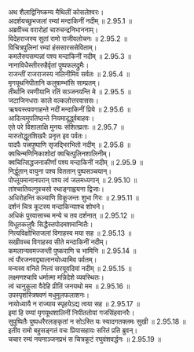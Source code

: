 

  
अथ शैलाद्विनिष्क्रम्य मैथिलीं कोसलेश्वरः।  
अदर्शयच्छुभजलां रम्यां मन्दाकिनीं नदीम् ॥ 2.95.1 ॥   
अब्रवीच्च वरारोहां चारुचन्द्रनिभाननाम्।  
विदेहराजस्य सुतां रामो राजीवलोचनः ॥ 2.95.2 ॥   
विचित्रपुलिनां रम्यां हंससारससेविताम्।  
कमलैरुपसम्पन्नां पश्य मन्दाकिनीं नदीम् ॥ 2.95.3 ॥   
नानाविधैस्तीररुहैर्वृतां पुष्पफलद्रुमैः।  
राजन्तीं राजराजस्य नलिनीमिव सर्वतः ॥ 2.95.4 ॥   
मृगयूथनिपीतानि कलुषाम्भांसि साम्प्रतम्।  
तीर्थानि रमणीयानि रतिं सञ्जनयन्ति मे ॥ 2.95.5 ॥   
जटाजिनधराः काले वल्कलोत्तरवाससः।  
ऋषयस्त्ववगाहन्ते नदीं मन्दाकिनीं प्रिये ॥ 2.95.6 ॥   
आदित्यमुपतिष्ठन्ते नियमादूर्द्ध्वबाहवः।  
एते परे विशालाक्षि मुनयः संशितव्रताः ॥ 2.95.7 ॥   
मारुतोद्धूतशिखरैः प्रनृत्त इव पर्वतः।  
पादपैः पत्त्रपुष्पाणि सृजद्भिरभितो नदीम् ॥ 2.95.8 ॥   
क्वचिन्मणिनिकाशोदां क्वचित्पुलिनशालिनीम्।  
क्वचित्सिद्धजनाकीर्णां पश्य मन्दाकिनीं नदीम् ॥ 2.95.9 ॥   
निर्द्धूतान् वायुना पश्य विततान् पुष्पसञ्चयान्।  
पोप्लूयमानानपरान् पश्य त्वं जलमध्यगान् ॥ 2.95.10 ॥   
तांश्चातिवल्गुवचसो रथाङ्गाह्वयना द्विजाः।  
अधिरोहन्ति कल्याणि विकूजन्तः शुभा गिरः ॥ 2.95.11 ॥   
दर्शनं चित्र कूटस्य मन्दाकिन्याश्च शोभने।  
अधिकं पुरवासाच्च मन्ये च तव दर्शनात् ॥ 2.95.12 ॥   
विधूतकलुषैः सिद्धैस्तपोदमशमान्वितैः।  
नित्यविक्षोभितजलां विगाहस्व मया सह ॥ 2.95.13 ॥   
सखीवच्च विगाहस्व सीते मन्दाकिनीं नदीम्।  
कमलान्यवमज्जन्ती पुष्कराणि च भामिनि ॥ 2.95.14 ॥   
त्वं पौरजनवद्व्यालानयोध्यामिव पर्वतम्।  
मन्यस्व वनिते नित्यं सरयूवदिमां नदीम् ॥ 2.95.15 ॥   
लक्ष्मणश्चापि धर्मात्मा मन्निदेशे व्यवस्थितः।  
त्वं चानुकूला वैदेहि प्रीतिं जनयथो मम ॥ 2.95.16 ॥   
उपस्पृशंस्त्रिषवणं मधुमूलफलाशनः।  
नायोध्यायै न राज्याय स्पृहयेऽद्य त्वया सह ॥ 2.95.17 ॥   
इमां हि रम्यां मृगयूथशालिनीं निपीततोयां गजसिंहवानरैः।  
सुपुष्पितैः पुष्पधरैरलङ्कृतां न सोऽस्ति यः स्यादगतक्लमः सुखी ॥ 2.95.18 ॥   
इतीव रामो बहुसङ्गतं वचः प्रियासहायः सरितं प्रति ब्रुवन्।  
चचार रम्यं नयनाञ्जनप्रभं स चित्रकूटं रघुवंशवर्द्धनः ॥ 2.95.19 ॥   

